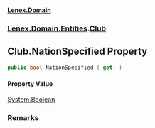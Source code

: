 #### [Lenex.Domain](index.md 'index')
### [Lenex.Domain.Entities](Lenex.Domain.Entities.md 'Lenex.Domain.Entities').[Club](Lenex.Domain.Entities.Club.md 'Lenex.Domain.Entities.Club')

## Club.NationSpecified Property

```csharp
public bool NationSpecified { get; }
```

#### Property Value
[System.Boolean](https://docs.microsoft.com/en-us/dotnet/api/System.Boolean 'System.Boolean')

### Remarks